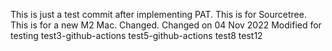 This is just a test commit after implementing PAT.
This is for Sourcetree.
This is for a new M2 Mac. Changed.
Changed on 04 Nov 2022
Modified for testing
test3-github-actions
test5-github-actions
test8
test12
